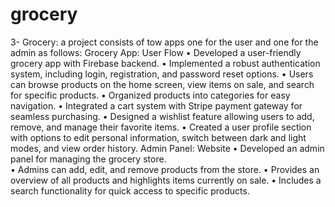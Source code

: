 # grocery

3-	Grocery: a project consists of tow apps one for the user and one for the admin as follows:
   Grocery App: User Flow
    •	Developed a user-friendly grocery app with Firebase backend.
    •	Implemented a robust authentication system, including login, registration, and password reset options.
    •	Users can browse products on the home screen, view items on sale, and search for specific products.
    •	Organized products into categories for easy navigation.
    •	Integrated a cart system with Stripe payment gateway for seamless purchasing.
    •	Designed a wishlist feature allowing users to add, remove, and manage their favorite items.
    •	Created a user profile section with options to edit personal information, switch between dark and light modes, and view order history.
  Admin Panel: Website
    •	Developed an admin panel for managing the grocery store.  
    •	Admins can add, edit, and remove products from the store.
    •	Provides an overview of all products and highlights items currently on sale.
    •	Includes a search functionality for quick access to specific products.

